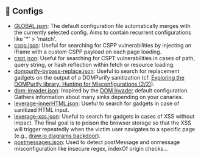 ## 📜 Configs

- [GLOBAL.json](GLOBAL.json): The default configuration file automatically merges with the currently selected config. Aims to contain recurrent configurations like '*' > 'match'.
- [cspp.json](cspp.json): Useful for searching for CSPP vulnerabilities by injecting an iframe with a custom CSPP payload on each page loading.
- [cspt.json](cspt.json): Useful for searching for CSPT vulnerabilities in cases of path, query string, or hash reflection within fetch or resource loading.
- [dompurify-bypass-replace.json](dompurify-bypass-replace.json): Useful to search for replacement gadgets on the output of a DOMPurify sanitization (cf. [Exploring the DOMPurify library: Hunting for Misconfigurations (2/2)](https://mizu.re/post/exploring-the-dompurify-library-hunting-for-misconfigurations#bad-usage-replacing-the-output)).
- [dom-invader.json](dom-invader.json): Inspired by the [DOM Invader](https://portswigger.net/burp/documentation/desktop/tools/dom-invader) default configuration. Gathers information about many sinks depending on your canaries.
- [leverage-innerHTML.json](leverage-innerHTML.json): Useful to search for gadgets in case of sanitized HTML input.
- [leverage-xss.json](leverage-xss.json): Useful to search for gadgets in cases of XSS without impact. The final goal is to poison the browser storage so that the XSS will trigger repeatedly when the victim user navigates to a specific page (e.g., [draw.io diagrams backdoor](https://huntr.com/bounties/4c1c5db5-210f-4d7e-8380-b95f88fdb78d)).
- [postmessages.json](postmessages.json): Used to detect postMessage and onmessage misconfiguration like insecure regex, indexOf origin checks...